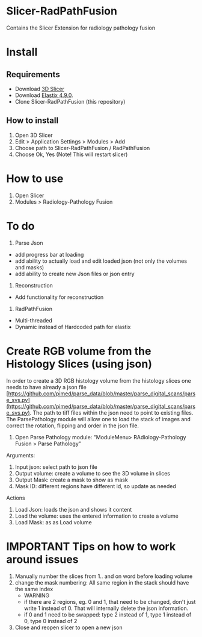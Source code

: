 # Slicer-RadPathFusion
Contains the Slicer Extension for radiology pathology fusion

# Install

## Requirements

* Download [3D Slicer](https://download.slicer.org/)
* Download [Elastix 4.9.0](https://github.com/SuperElastix/elastix/releases/tag/4.9.0).
* Clone    Slicer-RadPathFusion (this repository) 

## How to install 

1. Open 3D Slicer
2. Edit > Application Settings > Modules > Add
3. Choose path to Slicer-RadPathFusion / RadPathFusion
4. Choose Ok, Yes (Note! This will restart slicer)

# How to use

1. Open Slicer
2. Modules > Radiology-Pathology Fusion


# To do

1. Parse Json
* add progress bar at loading
* add ability to actually load and edit loaded json (not only the volumes and masks)
* add ability to create new Json files or json entry
1. Reconstruction 
* Add functionality for reconstruction
1. RadPathFusion
* Multi-threaded
* Dynamic instead of Hardcoded path for elastix

# Create RGB volume from the Histology Slices (using json)

In order to create a 3D RGB histology volume from the histology slices one needs to have already a json file [https://github.com/pimed/parse_data/blob/master/parse_digital_scans/parse_svs.py](https://github.com/pimed/parse_data/blob/master/parse_digital_scans/parse_svs.py). The path to tiff files within the json need to point to existing files. The ParsePathology module will allow one to load the stack of images and correct the rotation, flipping and order in the json file. 

1. Open Parse Pathology module: "ModuleMenu> RAdiology-Pathology Fusion > Parse Pathology"

Arguments:
1. Input json: select path to json file
1. Output volume: create a volume to see the 3D volume in slices
1. Output Mask: create a mask to show as mask
1. Mask ID: different regions have different id, so update as needed

Actions
1. Load Json: loads the json and shows it content
1. Load the volume: uses the entered information to create a volume 
1. Load Mask: as as Load volume


# IMPORTANT Tips on how to work around issues

1. Manually number the slices from 1.. and on word before loading volume
1. change the mask numbering: All same region in the stack should have the same index
    * WARNING
    * if there are 2 regions, eg. 0 and 1, that need to be changed, don't just write 1 instead of 0. That will internally delete the json information.
    * if 0 and 1 need to be swapped: type 2 instead of 1, type 1 instead of 0, type 0 instead of 2 
1. Close and reopen slicer to open a new json

